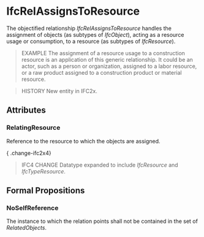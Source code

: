 # IfcRelAssignsToResource

The objectified relationship _IfcRelAssignsToResource_ handles the assignment of objects (as subtypes of _IfcObject_), acting as a resource usage or consumption, to a resource (as subtypes of _IfcResource_).
<!-- end of short definition -->

> EXAMPLE The assignment of a resource usage to a construction resource is an application of this generic relationship. It could be an actor, such as a person or organization, assigned to a labor resource, or a raw product assigned to a construction product or material resource.

> HISTORY New entity in IFC2x.

## Attributes

### RelatingResource

Reference to the resource to which the objects are assigned.

{ .change-ifc2x4}
> IFC4 CHANGE Datatype expanded to include _IfcResource_ and _IfcTypeResource_.

## Formal Propositions

### NoSelfReference

The instance to which the relation points shall not be contained in the set of _RelatedObjects_.
